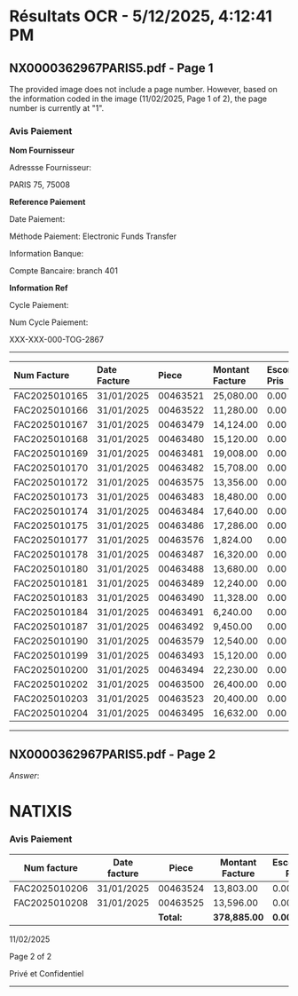 # Résultats OCR - 5/12/2025, 4:12:41 PM

## NX0000362967PARIS5.pdf - Page 1

The provided image does not include a page number. However, based on the information coded in the image (11/02/2025, Page 1 of 2), the page number is currently at "1".

### Avis Paiement

**Nom Fournisseur**

Adressse Fournisseur:

PARIS 75, 75008

**Reference Paiement**

Date Paiement:

Méthode Paiement: Electronic Funds Transfer

Information Banque:

Compte Bancaire: branch 401

**Information Ref**

Cycle Paiement:

Num Cycle Paiement:

XXX-XXX-000-TOG-2867

---

| **Num Facture** | **Date Facture** | **Piece** | **Montant Facture** | **Escompte Pris** | **Frais Retard** | **Montant Paye** |
| :- | :- | :- | :- | :- | :- | :- |
| FAC2025010165 | 31/01/2025 | 00463521 | 25,080.00 | 0.00 | 0.00 | 25,080.00 |
| FAC2025010166 | 31/01/2025 | 00463522 | 11,280.00 | 0.00 | 0.00 | 11,280.00 |
| FAC2025010167 | 31/01/2025 | 00463479 | 14,124.00 | 0.00 | 0.00 | 14,124.00 |
| FAC2025010168 | 31/01/2025 | 00463480 | 15,120.00 | 0.00 | 0.00 | 15,120.00 |
| FAC2025010169 | 31/01/2025 | 00463481 | 19,008.00 | 0.00 | 0.00 | 19,008.00 |
| FAC2025010170 | 31/01/2025 | 00463482 | 15,708.00 | 0.00 | 0.00 | 15,708.00 |
| FAC2025010172 | 31/01/2025 | 00463575 | 13,356.00 | 0.00 | 0.00 | 13,356.00 |
| FAC2025010173 | 31/01/2025 | 00463483 | 18,480.00 | 0.00 | 0.00 | 18,480.00 |
| FAC2025010174 | 31/01/2025 | 00463484 | 17,640.00 | 0.00 | 0.00 | 17,640.00 |
| FAC2025010175 | 31/01/2025 | 00463486 | 17,286.00 | 0.00 | 0.00 | 17,286.00 |
| FAC2025010177 | 31/01/2025 | 00463576 | 1,824.00 | 0.00 | 0.00 | 1,824.00 |
| FAC2025010178 | 31/01/2025 | 00463487 | 16,320.00 | 0.00 | 0.00 | 16,320.00 |
| FAC2025010180 | 31/01/2025 | 00463488 | 13,680.00 | 0.00 | 0.00 | 13,680.00 |
| FAC2025010181 | 31/01/2025 | 00463489 | 12,240.00 | 0.00 | 0.00 | 12,240.00 |
| FAC2025010183 | 31/01/2025 | 00463490 | 11,328.00 | 0.00 | 0.00 | 11,328.00 |
| FAC2025010184 | 31/01/2025 | 00463491 | 6,240.00 | 0.00 | 0.00 | 6,240.00 |
| FAC2025010187 | 31/01/2025 | 00463492 | 9,450.00 | 0.00 | 0.00 | 9,450.00 |
| FAC2025010190 | 31/01/2025 | 00463579 | 12,540.00 | 0.00 | 0.00 | 12,540.00 |
| FAC2025010199 | 31/01/2025 | 00463493 | 15,120.00 | 0.00 | 0.00 | 15,120.00 |
| FAC2025010200 | 31/01/2025 | 00463494 | 22,230.00 | 0.00 | 0.00 | 22,230.00 |
| FAC2025010202 | 31/01/2025 | 00463500 | 26,400.00 | 0.00 | 0.00 | 26,400.00 |
| FAC2025010203 | 31/01/2025 | 00463523 | 20,400.00 | 0.00 | 0.00 | 20,400.00 |
| FAC2025010204 | 31/01/2025 | 00463495 | 16,632.00 | 0.00 | 0.00 | 16,632.00 |

---

## NX0000362967PARIS5.pdf - Page 2

*Answer*: 

NATIXIS
================

### Avis Paiement

| **Num facture** | **Date facture** | **Piece** | **Montant Facture** | **Escompte Pris** | **Frais Retard** | **Montant Paye** |
| --- | --- | --- | --- | --- | --- | --- |
| FAC2025010206 | 31/01/2025 | 00463524 | 13,803.00 | 0.00 | 0.00 | 13,803.00 |
| FAC2025010208 | 31/01/2025 | 00463525 | 13,596.00 | 0.00 | 0.00 | 13,596.00 |
|  |  | **Total:** | **378,885.00** | **0.00** | **0.00** | **378,885.00** |

11/02/2025

Page 2 of 2

Privé et Confidentiel

---


